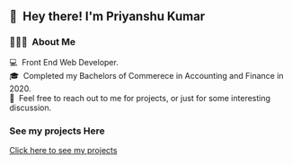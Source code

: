 ## 👋 &nbsp;Hey there! I'm Priyanshu Kumar

### 👨🏻‍💻 &nbsp;About Me

💻 &nbsp;Front End Web Developer.\
🎓 &nbsp;Completed my Bachelors of Commerece in Accounting and Finance in 2020.\
💬 &nbsp;Feel free to reach out to me for projects, or just for some interesting discussion.

### See my projects Here

[Click here to see my projects](https://mr7kitkat.github.io/mr7kitkat/#projects)
